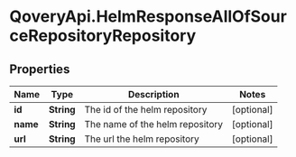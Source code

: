 # QoveryApi.HelmResponseAllOfSourceRepositoryRepository

## Properties

Name | Type | Description | Notes
------------ | ------------- | ------------- | -------------
**id** | **String** | The id of the helm repository | [optional] 
**name** | **String** | The name of the helm repository | [optional] 
**url** | **String** | The url the helm repository | [optional] 


